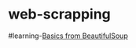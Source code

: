 # web-scrapping
#learning-[Basics from BeautifulSoup](https://github.com/sarwes/web-scrapping/blob/main/coreyms.py)

